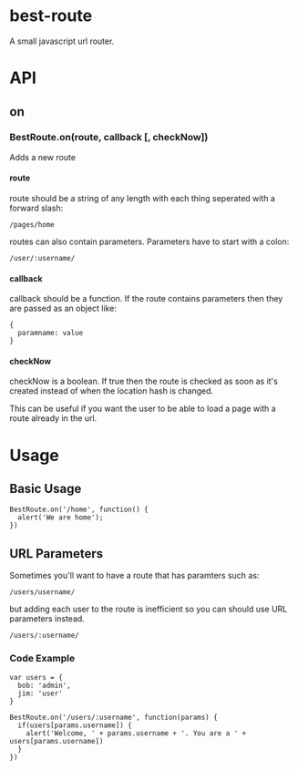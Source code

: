 # best-route
A small javascript url router.

# API

## on
### BestRoute.on(route, callback [, checkNow])
Adds a new route

#### route
route should be a string of any length with each thing seperated with a forward slash:
```
/pages/home
```
routes can also contain parameters. Parameters have to start with a colon:
```
/user/:username/
```

#### callback
callback should be a function.
If the route contains parameters then they are passed as an object like:
```
{
  paramname: value
}
```

#### checkNow
checkNow is a boolean. If true then the route is checked as soon as it's created instead of when the location hash is changed.

This can be useful if you want the user to be able to load a page with a route already in the url.

# Usage

## Basic Usage
```
BestRoute.on('/home', function() {
  alert('We are home');
})
```

## URL Parameters
Sometimes you'll want to have a route that has paramters such as:
```
/users/username/
```

but adding each user to the route is inefficient so you can should use URL parameters instead.

```
/users/:username/
```

### Code Example
```
var users = {
  bob: 'admin',
  jim: 'user'
}

BestRoute.on('/users/:username', function(params) {
  if(users[params.username]) {
    alert('Welcome, ' + params.username + '. You are a ' + users[params.username])
  }
})
```
